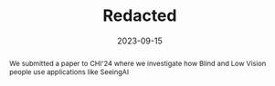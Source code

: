 ---
title: Redacted
image: "https://github.com/rgonzalezp/rgonzalezp.github.io/blob/main/src/assets/img/general/MailCHI.png?raw=true"
date: 2023-09-15
abstract: We submitted a paper to CHI'24 where we investigate how Blind and Low Vision people use applications like SeeingAI
subtext: Submitted!
---